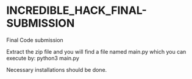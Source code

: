 # INCREDIBLE_HACK_FINAL-SUBMISSION
Final Code submission

Extract the zip file and you will find a file named main.py which you can execute by:
python3 main.py

Necessary installations should be done.

